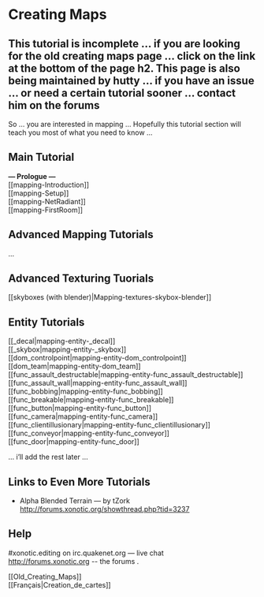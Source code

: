 Creating Maps
=============

This tutorial is incomplete … if you are looking for the old creating maps page … click on the link at the bottom of the page
h2. This page is also being maintained by hutty … if you have an issue … or need a certain tutorial sooner … contact him on the forums
--------------------------------------------------------------------------------------------------------------------------------------

So …
you are interested in mapping …
Hopefully this tutorial section will teach you most of what you need to know …

Main Tutorial
-------------

**— Prologue —**  
[[mapping-Introduction]]  
[[mapping-Setup]]  
[[mapping-NetRadiant]]  
[[mapping-FirstRoom]]  

Advanced Mapping Tutorials
--------------------------

...

Advanced Texturing Tuorials
---------------------------

[[skyboxes (with blender)|Mapping-textures-skybox-blender]]  

Entity Tutorials
----------------

[[_decal|mapping-entity-_decal]]  
[[_skybox|mapping-entity-_skybox]]  
[[dom_controlpoint|mapping-entity-dom_controlpoint]]  
[[dom_team|mapping-entity-dom_team]]  
[[func_assault_destructable|mapping-entity-func_assault_destructable]]  
[[func_assault_wall|mapping-entity-func_assault_wall]]  
[[func_bobbing|mapping-entity-func_bobbing]]  
[[func_breakable|mapping-entity-func_breakable]]  
[[func_button|mapping-entity-func_button]]  
[[func_camera|mapping-entity-func_camera]]  
[[func_clientillusionary|mapping-entity-func_clientillusionary]]  
[[func_conveyor|mapping-entity-func_conveyor]]  
[[func_door|mapping-entity-func_door]]  

… i’ll add the rest later …

Links to Even More Tutorials
----------------------------

-   Alpha Blended Terrain — by tZork http://forums.xonotic.org/showthread.php?tid=3237

Help
----

\#xonotic.editing on irc.quakenet.org — live chat  
http://forums.xonotic.org -- the forums .  

[[Old_Creating_Maps]]  
[[Français|Creation_de_cartes]]  

